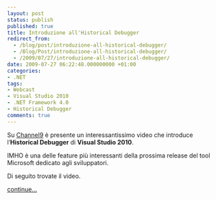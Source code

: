 ```yaml
---
layout: post
status: publish
published: true
title: Introduzione all'Historical Debugger
redirect_from: 
  - /blog/post/introduzione-all-historical-debugger/
  - /Blog/Post/introduzione-all-historical-debugger/
  - /2009/07/27/introduzione-all-historical-debugger/
date: 2009-07-27 06:22:48.000000000 +01:00
categories:
- .NET
tags:
- Webcast
- Visual Studio 2010
- .NET Framework 4.0
- Historical Debugger
comments: true
---
```

<p>Su <a target="_blank" rel="nofollow" title="Channel9" href="http://channel9.msdn.com">Channel9</a> &egrave; presente un interessantissimo video che introduce l&rsquo;<strong>Historical Debugger</strong> di <strong>Visual Studio 2010</strong>.</p>
<p>IMHO &egrave; una delle feature pi&ugrave; interessanti della prossima release del tool Microsoft dedicato agli sviluppatori.</p>
<p>Di seguito trovate il video.</p>
<p><a class="more" href="http://imperugo.tostring.it/blog/post/introduzione-all-historical-debugger/">continue...</a></p>
